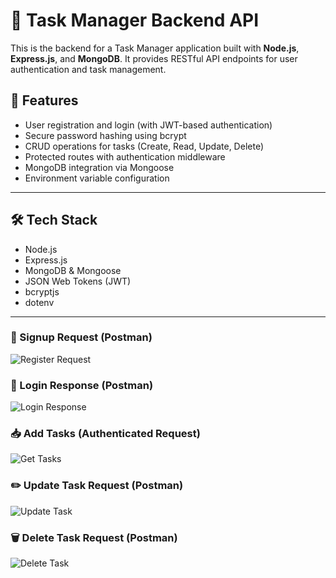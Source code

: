 # 🧩 Task Manager Backend API

This is the backend for a Task Manager application built with **Node.js**, **Express.js**, and **MongoDB**. It provides RESTful API endpoints for user authentication and task management.

## 🚀 Features

- User registration and login (with JWT-based authentication)
- Secure password hashing using bcrypt
- CRUD operations for tasks (Create, Read, Update, Delete)
- Protected routes with authentication middleware
- MongoDB integration via Mongoose
- Environment variable configuration

---

## 🛠️ Tech Stack

- Node.js
- Express.js
- MongoDB & Mongoose
- JSON Web Tokens (JWT)
- bcryptjs
- dotenv

---

### 🧾 Signup Request (Postman)
![Register Request](./screenshots/signup.png)

### 🔐 Login Response (Postman)
![Login Response](./screenshots/signin.png)

### 📥 Add Tasks (Authenticated Request)
![Get Tasks](./screenshots/create-tasks.png)

### ✏️ Update Task Request (Postman)
![Update Task](./screenshots/update-task.png)  

### 🗑️ Delete Task Request (Postman)
![Delete Task](./screenshots/delete-task.png)  

